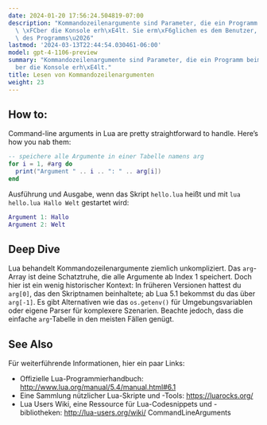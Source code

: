```yaml
---
date: 2024-01-20 17:56:24.504819-07:00
description: "Kommandozeilenargumente sind Parameter, die ein Programm beim Start\
  \ \xFCber die Konsole erh\xE4lt. Sie erm\xF6glichen es dem Benutzer, das Verhalten\
  \ des Programms\u2026"
lastmod: '2024-03-13T22:44:54.030461-06:00'
model: gpt-4-1106-preview
summary: "Kommandozeilenargumente sind Parameter, die ein Programm beim Start \xFC\
  ber die Konsole erh\xE4lt."
title: Lesen von Kommandozeilenargumenten
weight: 23
---
```


## How to:
Command-line arguments in Lua are pretty straightforward to handle. Here’s how you nab them:

```lua
-- speichere alle Argumente in einer Tabelle namens arg
for i = 1, #arg do
  print("Argument " .. i .. ": " .. arg[i])
end
```

Ausführung und Ausgabe, wenn das Skript `hello.lua` heißt und mit `lua hello.lua Hallo Welt` gestartet wird:

```lua
Argument 1: Hallo
Argument 2: Welt
```

## Deep Dive
Lua behandelt Kommandozeilenargumente ziemlich unkompliziert. Das `arg`-Array ist deine Schatztruhe, die alle Argumente ab Index 1 speichert. Doch hier ist ein wenig historischer Kontext: In früheren Versionen hattest du `arg[0]`, das den Skriptnamen beinhaltete; ab Lua 5.1 bekommst du das über `arg[-1]`. Es gibt Alternativen wie das `os.getenv()` für Umgebungsvariablen oder eigene Parser für komplexere Szenarien. Beachte jedoch, dass die einfache `arg`-Tabelle in den meisten Fällen genügt.

## See Also
Für weiterführende Informationen, hier ein paar Links:

- Offizielle Lua-Programmierhandbuch: http://www.lua.org/manual/5.4/manual.html#6.1
- Eine Sammlung nützlicher Lua-Skripte und -Tools: https://luarocks.org/
- Lua Users Wiki, eine Ressource für Lua-Codesnippets und -bibliotheken: http://lua-users.org/wiki/ CommandLineArguments
